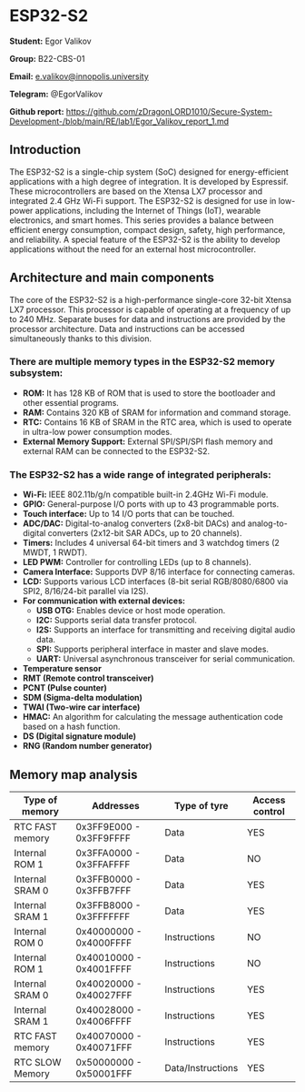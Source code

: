 # ESP32-S2

**Student:** Egor Valikov

**Group:** B22-CBS-01

**Email:** e.valikov@innopolis.university

**Telegram:** @EgorValikov

**Github report:** https://github.com/zDragonLORD1010/Secure-System-Development-/blob/main/RE/lab1/Egor_Valikov_report_1.md

## Introduction

The ESP32-S2 is a single-chip system (SoC) designed for energy-efficient applications with a high degree of integration. It is developed by Espressif. These microcontrollers are based on the Xtensa LX7 processor and integrated 2.4 GHz Wi-Fi support. The ESP32-S2 is designed for use in low-power applications, including the Internet of Things (IoT), wearable electronics, and smart homes. This series provides a balance between efficient energy consumption, compact design, safety, high performance, and reliability. A special feature of the ESP32-S2 is the ability to develop applications without the need for an external host microcontroller.

## Architecture and main components

The core of the ESP32-S2 is a high-performance single-core 32-bit Xtensa LX7 processor. This processor is capable of operating at a frequency of up to 240 MHz. Separate buses for data and instructions are provided by the processor architecture. Data and instructions can be accessed simultaneously thanks to this division.

### There are multiple memory types in the ESP32-S2 memory subsystem:

- **ROM:** It has 128 KB of ROM that is used to store the bootloader and other essential programs.     
- **RAM:** Contains 320 KB of SRAM for information and command storage. 
- **RTC:** Contains 16 KB of SRAM in the RTC area, which is used to operate in ultra-low power consumption modes.   
- **External Memory Support:** External SPI/SPI/SPI flash memory and external RAM can be connected to the ESP32-S2.

### The ESP32-S2 has a wide range of integrated peripherals:

- **Wi-Fi:** IEEE 802.11b/g/n compatible built-in 2.4GHz Wi-Fi module.
- **GPIO:** General-purpose I/O ports with up to 43 programmable ports.
- **Touch interface:** Up to 14 I/O ports that can be touched.
- **ADC/DAC:** Digital-to-analog converters (2x8-bit DACs) and analog-to-digital converters (2x12-bit SAR ADCs, up to 20 channels).
- **Timers:** Includes 4 universal 64-bit timers and 3 watchdog timers (2 MWDT, 1 RWDT).
- **LED PWM:** Controller for controlling LEDs (up to 8 channels).
- **Camera Interface:** Supports DVP 8/16 interface for connecting cameras.
- **LCD:** Supports various LCD interfaces (8-bit serial RGB/8080/6800 via SPI2, 8/16/24-bit parallel via I2S).
- **For communication with external devices:**
  - **USB OTG:** Enables device or host mode operation.
  - **I2C:** Supports serial data transfer protocol.
  - **I2S:** Supports an interface for transmitting and receiving digital audio data.
  - **SPI:** Supports peripheral interface in master and slave modes.
  - **UART:** Universal asynchronous transceiver for serial communication.
- **Temperature sensor**
- **RMT (Remote control transceiver)**
- **PCNT (Pulse counter)**
- **SDM (Sigma-delta modulation)**
- **TWAI (Two-wire car interface)**
- **HMAC:** An algorithm for calculating the message authentication code based on a hash function.
- **DS (Digital signature module)**
- **RNG (Random number generator)**

## Memory map analysis

| Type of memory | Addresses | Type of tyre | Access control |
|----------------|--------------------|----------------|----------|
| RTC FAST memory   |  0x3FF9E000 - 0x3FF9FFFF |  Data              |  YES
| Internal ROM 1    |  0x3FFA0000 - 0x3FFAFFFF |  Data              |  NO
| Internal SRAM 0   |  0x3FFB0000 - 0x3FFB7FFF |  Data              |  YES
| Internal SRAM 1   |  0x3FFB8000 - 0x3FFFFFFF |  Data              |  YES
| Internal ROM 0    |  0x40000000 - 0x4000FFFF |  Instructions      |  NO
| Internal ROM 1    |  0x40010000 - 0x4001FFFF |  Instructions      |  NO
| Internal SRAM 0   |  0x40020000 - 0x40027FFF |  Instructions      |  YES
| Internal SRAM 1   |  0x40028000 - 0x4006FFFF |  Instructions      |  YES
| RTC FAST memory   |  0x40070000 - 0x40071FFF |  Instructions      |  YES
| RTC SLOW Memory   |  0x50000000 - 0x50001FFF |  Data/Instructions |  YES

